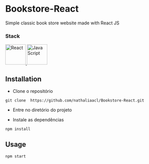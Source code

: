 # Bookstore-React
Simple classic book store website made with React JS

### Stack
<p>
  <a href="https://pt-br.legacy.reactjs.org/">
    <img src="https://cdn.freebiesupply.com/logos/large/2x/react-1-logo-png-transparent.png" alt="React" width="64" height="64">
  </a>
  <a href="https://developer.mozilla.org/pt-BR/docs/web/javascript/guide/introduction">
    <img src="https://img.favpng.com/2/12/22/javascript-icon-png-favpng-ruDBDhxzVxWHgXXtH2Hi1XzJf.jpg" alt="Java Script" width="64" height="64">
  </a>
</p>

## Installation
- Clone o repositório


`
git clone  https://github.com/nathaliaacl/Bookstore-React.git 
`

- Entre no diretório do projeto

- Instale as dependências

  
`
npm install
`

## Usage 


`
npm start
`
